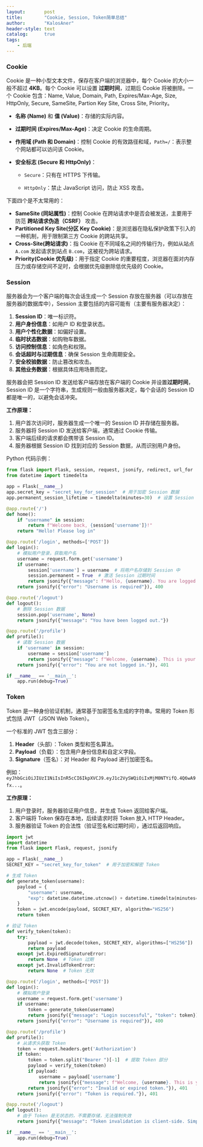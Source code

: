 ```yaml
---
layout:       post
title:        "Cookie, Session, Token简单总结"
author:       "KalosAner"
header-style: text
catalog:      true
tags:
    - 后端
---
```


### Cookie

Cookie 是一种小型文本文件，保存在客户端的浏览器中，每个 Cookie 的大小一般不超过 **4KB**。每个 Cookie 可以设置 **过期时间**，过期后 Cookie 将被删除。一个 Cookie 包含：Name, Value, Domain, Path, Expires/Max-Age, Size, HttpOnly, Secure, SameSite, Partion Key Site, Cross Site, Priority。

- **名称 (Name)** 和 **值 (Value)**：存储的实际内容。

- **过期时间 (Expires/Max-Age)**：决定 Cookie 的生命周期。

- **作用域 (Path 和 Domain)**：控制 Cookie 的有效路径和域，`Path=/`：表示整个网站都可以访问该 Cookie。

- **安全标志 (Secure 和 HttpOnly)**：

  - `Secure`：只有在 HTTPS 下传输。

  - `HttpOnly`：禁止 JavaScript 访问，防止 XSS 攻击。

下面四个是不太常用的：

- **SameSite (同站属性)**：控制 Cookie 在跨站请求中是否会被发送，主要用于防范 **跨站请求伪造（CSRF）** 攻击。
- **Partitioned Key Site(分区 Key Cookie)**：是浏览器在隐私保护政策下引入的一种机制，用于限制第三方 Cookie 的跨站共享。
- **Cross-Site(跨站请求)**：指 Cookie 在不同域名之间的传输行为，例如从站点 `A.com` 发起请求到站点 `B.com`，这被视为跨站请求。
- **Priority(Cookie 优先级)**：用于指定 Cookie 的重要程度，浏览器在面对内存压力或存储空间不足时，会根据优先级删除低优先级的 Cookie。

### Session

服务器会为一个客户端的每次会话生成一个 Session 存放在服务器（可以存放在服务器的数据库中），Session 主要包括的内容可能有（主要有服务器决定）：

1. **Session ID**：唯一标识符。
2. **用户身份信息**：如用户 ID 和登录状态。
3. **用户个性化数据**：如偏好设置。
4. **临时状态数据**：如购物车数据。
5. **访问控制信息**：如角色和权限。
6. **会话超时与过期信息**：确保 Session 生命周期安全。
7. **安全校验数据**：防止篡改和攻击。
8. **其他业务数据**：根据具体应用场景而定。

服务器会把 Session ID 发送给客户端存放在客户端的 Cookie 并设置**过期时间**，Session ID 是一个字符串，生成规则一般由服务器决定，每个会话的 Session ID 都是唯一的，以避免会话冲突。

**工作原理：**

1. 用户首次访问时，服务器生成一个唯一的 Session ID 并存储在服务器。
2. 服务器将 Session ID 发送给客户端，通常通过 Cookie 传输。
3. 客户端后续的请求都会携带该 Session ID。
4. 服务器根据 Session ID 找到对应的 Session 数据，从而识别用户身份。

Python 代码示例：

```python
from flask import Flask, session, request, jsonify, redirect, url_for
from datetime import timedelta

app = Flask(__name__)
app.secret_key = "secret_key_for_session"  # 用于加密 Session 数据
app.permanent_session_lifetime = timedelta(minutes=30)  # 设置 Session 过期时间为30分钟

@app.route('/')
def home():
    if "username" in session:
        return f"Welcome back, {session['username']}!"
    return "Hello! Please log in"

@app.route('/login', methods=['POST'])
def login():
    # 模拟用户登录，获取用户名
    username = request.form.get('username')
    if username:
        session['username'] = username  # 将用户名存储到 Session 中
        session.permanent = True  # 激活 Session 过期时间
        return jsonify({"message": f"Hello, {username}. You are logged in!"})
    return jsonify({"error": "Username is required"}), 400

@app.route('/logout')
def logout():
    # 删除 Session 数据
    session.pop('username', None)
    return jsonify({"message": "You have been logged out."})

@app.route('/profile')
def profile():
    # 读取 Session 数据
    if 'username' in session:
        username = session['username']
        return jsonify({"message": f"Welcome, {username}. This is your profile."})
    return jsonify({"error": "You are not logged in."}), 401

if __name__ == '__main__':
    app.run(debug=True)
```

### Token

Token 是一种身份验证机制，通常基于加密签名生成的字符串。常用的 Token 形式包括 JWT（JSON Web Token）。

一个标准的 JWT 包含三部分：

1. **Header**（头部）：Token 类型和签名算法。
2. **Payload**（负载）：包含用户身份信息和自定义字段。
3. **Signature**（签名）：对 Header 和 Payload 进行加密签名。

例如：`eyJhbGciOiJIUzI1NiIsInR5cCI6IkpXVCJ9.eyJ1c2VySWQiOiIxMjM0NTYifQ.4Q6wA9fx...`。

**工作原理：**

1. 用户登录时，服务器验证用户信息，并生成 Token 返回给客户端。
2. 客户端将 Token 保存在本地，后续请求时将 Token 放入 HTTP Header。
3. 服务器验证 Token 的合法性（验证签名和过期时间），通过后返回响应。

```python
import jwt
import datetime
from flask import Flask, request, jsonify

app = Flask(__name__)
SECRET_KEY = "secret_key_for_token"  # 用于加密和解密 Token

# 生成 Token
def generate_token(username):
    payload = {
        "username": username,
        "exp": datetime.datetime.utcnow() + datetime.timedelta(minutes=30)  # 过期时间
    }
    token = jwt.encode(payload, SECRET_KEY, algorithm="HS256")
    return token

# 验证 Token
def verify_token(token):
    try:
        payload = jwt.decode(token, SECRET_KEY, algorithms=["HS256"])
        return payload
    except jwt.ExpiredSignatureError:
        return None  # Token 过期
    except jwt.InvalidTokenError:
        return None  # Token 无效

@app.route('/login', methods=['POST'])
def login():
    # 模拟用户登录
    username = request.form.get('username')
    if username:
        token = generate_token(username)
        return jsonify({"message": "Login successful", "token": token})
    return jsonify({"error": "Username is required"}), 400

@app.route('/profile')
def profile():
    # 从请求头获取 Token
    token = request.headers.get('Authorization')
    if token:
        token = token.split("Bearer ")[-1]  # 提取 Token 部分
        payload = verify_token(token)
        if payload:
            username = payload['username']
            return jsonify({"message": f"Welcome, {username}. This is your profile."})
        return jsonify({"error": "Invalid or expired token."}), 401
    return jsonify({"error": "Token is required."}), 401

@app.route('/logout')
def logout():
    # 由于 Token 是无状态的，不需要存储，无法强制失效
    return jsonify({"message": "Token invalidation is client-side. Simply discard it."})

if __name__ == '__main__':
    app.run(debug=True)
```

